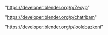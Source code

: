 "https://developer.blender.org/p/Zexyp"

"https://developer.blender.org/p/chatrbam"

"https://developer.blender.org/p/loolebazkoni"

 
 
